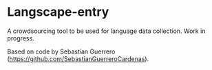 # Langscape-entry
A crowdsourcing tool to be used for language data collection. Work in progress.

Based on code by Sebastian Guerrero (https://github.com/SebastianGuerreroCardenas).
